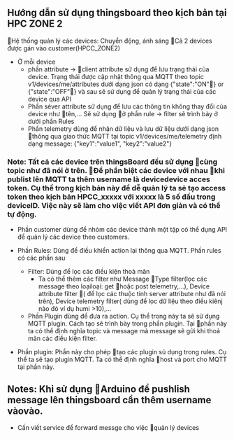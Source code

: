 ## Hướng dẫn sử dụng thingsboard theo kịch bản tại HPC ZONE 2

Hệ thống quản lý các devices: Chuyển động, ánh sáng
Cả 2 devices được gán vào customer(HPCC_ZONE2)


- Ở mỗi device 
    - phần attribute -> client attribute sử dụng để lưu trạng thái của device. Trạng thái được cập nhật thông qua MQTT theo topic v1/devices/me/attributes dưới dạng json có dạng 
{"state":"ON"} or {"state":"OFF"} và sau sẽ sử dụng để quản lý trạng thái của các device qua API
    - Phần sẻver attribute sử dụng để lưu các thông tin không thay đổi của device như tên,... Sẽ sử dụng ở phần rule -> filter sẽ trình bày ở dưới phần Rules
    - Phần telemetry dùng để nhận dữ liệu và lưu dữ liệu dưới dạng json thông qua giao thức MQTT tại topic v1/devices/me/telemetry định dạng message: {"key1":"value1", "key2":"value2"}


### Note: Tất cả các device trên thingsBoard đều sử dụng cùng topic như đã nói ở trên. Để phần biệt các device với nhau khi publist lên MQTT ta thêm username là devicedevice acces token. Cụ thể trong kịch bản này để dễ quản lý ta sẻ tạo access token theo kịch bản HPCC_xxxxx với xxxxx là 5 số đầu trong deviceID. Việc này sẽ làm cho việc viết API đơn giản và có thể tự động.

- Phần customer dùng để nhóm các device thành một tập có thể dụng API để quản lý các device theo customers.


- Phần Rules: Dùng để điều khiển action lại thông qua MQTT. Phần rules có các phần sau
    - Filter: Dùng để lọc các điều kiện thoả mãn
        - Ta có thể thêm các filter như Message Type filter(lọc các message theo loạiloại: get hoặc post telemetry,...), Device attribute filter ( để lọc các thuộc tính server attribute như đã nói trên), Device telemetry filter( dùng để lọc dữ liệu theo điều kiênj nào đó ví dụ humi >10),...
    - Phần Plugin dùng để đưa ra action. Cụ thể trong này ta sẽ sử dụng MQTT plugin. Cách tạo sẽ trình bày trong phần plugin. Tại phần này ta có thể định nghĩa topic và message  mà message sẽ gửi khi thoả mãn các điều kiện filter.

- Phần plugin: Phần này cho phép tạo các plugin sủ dụng trong rules. Cụ thể ta sẽ tạo plugin MQTT. Ta có thể định nghĩa host và port cho MQTT tại phần này.



## Notes: Khi sử dụng Arduino để pushlish message lên thingsboard cần thêm username vàovào.

- Cần viết service để forward messge cho việc quản lý devices
